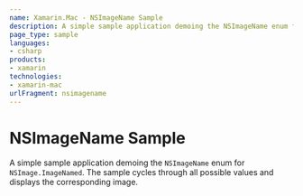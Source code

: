 ```yaml
---
name: Xamarin.Mac - NSImageName Sample
description: A simple sample application demoing the NSImageName enum for NSImage.ImageNamed. The sample cycles through all possible values and displays the...
page_type: sample
languages:
- csharp
products:
- xamarin
technologies:
- xamarin-mac
urlFragment: nsimagename
---
```

# NSImageName Sample

A simple sample application demoing the `NSImageName` enum for `NSImage.ImageNamed`.
The sample cycles through all possible values and displays the corresponding image.

